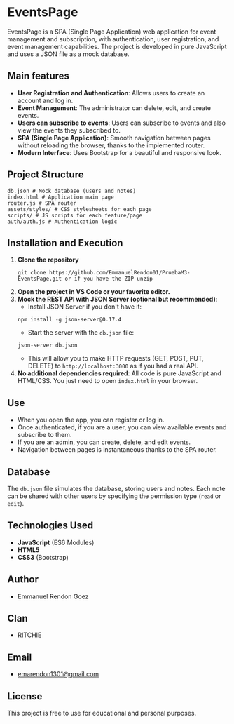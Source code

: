 # EventsPage

EventsPage is a SPA (Single Page Application) web application for event management and subscription, with authentication, user registration, and event management capabilities. The project is developed in pure JavaScript and uses a JSON file as a mock database.

## Main features

- **User Registration and Authentication**: Allows users to create an account and log in.
- **Event Management**: The administrator can delete, edit, and create events.
- **Users can subscribe to events**: Users can subscribe to events and also view the events they subscribed to.
- **SPA (Single Page Application)**: Smooth navigation between pages without reloading the browser, thanks to the implemented router.
- **Modern Interface**: Uses Bootstrap for a beautiful and responsive look.

## Project Structure

```
db.json # Mock database (users and notes)
index.html # Application main page
router.js # SPA router
assets/styles/ # CSS stylesheets for each page
scripts/ # JS scripts for each feature/page
auth/auth.js # Authentication logic
```

## Installation and Execution

1. **Clone the repository**
    ```
    git clone https://github.com/EmmanuelRendon01/PruebaM3-EventsPage.git or if you have the ZIP unzip
    ```
2. **Open the project in VS Code or your favorite editor.**
3. **Mock the REST API with JSON Server (optional but recommended)**:
    - Install JSON Server if you don't have it:
    ```
    npm install -g json-server@0.17.4
    ```
    - Start the server with the `db.json` file:
    ```
    json-server db.json
    ```
    - This will allow you to make HTTP requests (GET, POST, PUT, DELETE) to `http://localhost:3000` as if you had a real API.
4. **No additional dependencies required**: All code is pure JavaScript and HTML/CSS. You just need to open `index.html` in your browser.

## Use

- When you open the app, you can register or log in.
- Once authenticated, if you are a user, you can view available events and subscribe to them.
- If you are an admin, you can create, delete, and edit events.
- Navigation between pages is instantaneous thanks to the SPA router.

## Database

The `db.json` file simulates the database, storing users and notes. Each note can be shared with other users by specifying the permission type (`read` or `edit`).

## Technologies Used

- **JavaScript** (ES6 Modules)
- **HTML5**
- **CSS3** (Bootstrap)

## Author

- Emmanuel Rendon Goez

## Clan 

- RITCHIE

## Email

- emarendon1301@gmail.com

## License

This project is free to use for educational and personal purposes.
